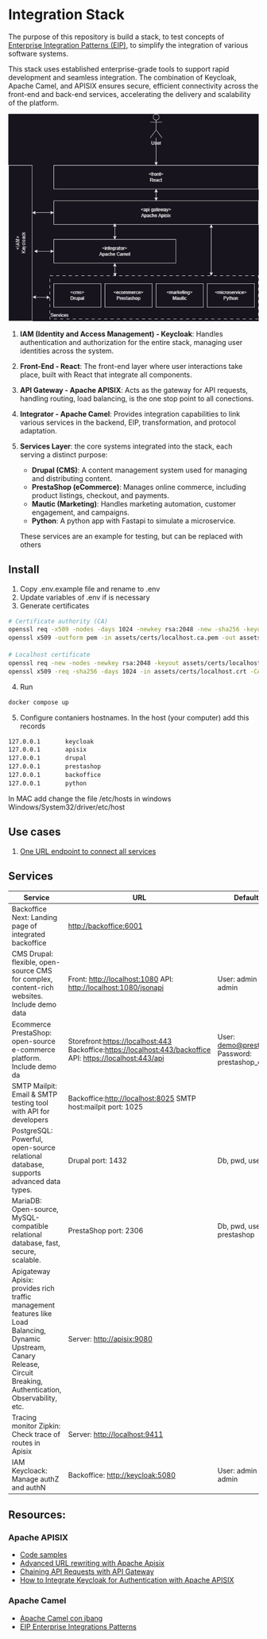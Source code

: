 # Integration Stack

The purpose of this repository is build a stack, to test concepts of [Enterprise Integration Patterns (EIP)](https://www.enterpriseintegrationpatterns.com/patterns/messaging/toc.html), to simplify the integration of various software systems.

This stack uses established enterprise-grade tools to support rapid development and seamless integration. The combination of Keycloak, Apache Camel, and APISIX ensures secure, efficient connectivity across the front-end and back-end services, accelerating the delivery and scalability of the platform.

![](assets/img/diagram.png)

1. **IAM (Identity and Access Management) - Keycloak**: Handles authentication and authorization for the entire stack, managing user identities across the system.

2. **Front-End - React**: The front-end layer where user interactions take place, built with React that integrate all components.

3. **API Gateway - Apache APISIX**: Acts as the gateway for API requests, handling routing, load balancing, is the one stop point to all conections.

4. **Integrator - Apache Camel**: Provides integration capabilities to link various services in the backend, EIP, transformation, and protocol adaptation.

5. **Services Layer**: the core systems integrated into the stack, each serving a distinct purpose:

   - **Drupal (CMS)**: A content management system used for managing and distributing content.
   - **PrestaShop (eCommerce)**: Manages online commerce, including product listings, checkout, and payments.
   - **Mautic (Marketing)**: Handles marketing automation, customer engagement, and campaigns.
   - **Python**: A python app with Fastapi to simulate a microservice.

   These services are an example for testing, but can be replaced with others

## Install

1. Copy .env.example file and rename to .env
2. Update variables of .env if is necessary
3. Generate certificates

```bash
# Certificate authority (CA)
openssl req -x509 -nodes -days 1024 -newkey rsa:2048 -new -sha256 -keyout assets/certs/localhost.ca.key -out assets/certs/localhost.ca.pem -subj "/C=EC/CN=localhost-CA"
openssl x509 -outform pem -in assets/certs/localhost.ca.pem -out assets/certs/localhost.ca.crt

# Localhost certificate
openssl req -new -nodes -newkey rsa:2048 -keyout assets/certs/localhost.key -out assets/certs/localhost.crt -subj "/C=EC/ST=Pichincha/L=Quito/O=Acme/CN=apisix_etcd"
openssl x509 -req -sha256 -days 1024 -in assets/certs/localhost.crt -CA assets/certs/localhost.ca.pem -CAkey assets/certs/localhost.ca.key -CAcreateserial -extfile assets/certs/domains.ext -out assets/certs/localhost.crt
```

4. Run

```bash
docker compose up
```

5. Configure contaniers hostnames. In the host (your computer) add this records

```bash
127.0.0.1       keycloak
127.0.0.1       apisix
127.0.0.1       drupal
127.0.0.1       prestashop
127.0.0.1       backoffice
127.0.0.1       python
```

In MAC add change the file /etc/hosts in windows Windows/System32/driver/etc/host

## Use cases

1. [One URL endpoint to connect all services](docs/01-onestop.md)

## Services

| **Service**                                                                                                                                                               | **URL**                                                                                                                                                                                               | **Default users**                                   |
| ------------------------------------------------------------------------------------------------------------------------------------------------------------------------- | ----------------------------------------------------------------------------------------------------------------------------------------------------------------------------------------------------- | --------------------------------------------------- |
| Backoffice Next: Landing page of integrated backoffice                                                                                                                    | [http://backoffice:6001](http://backoffice:6001)                                                                                                                                                      |                                                     |
| CMS Drupal: flexible, open-source CMS for complex, content-rich websites. Include demo data                                                                               | Front: [http://localhost:1080](https://localhost:1080) API: [http://localhost:1080/jsonapi](https://localhost:1080/jsonapi)                                                                           | User: admin Password: admin                         |
| Ecommerce PrestaShop: open-source e-commerce platform. Include demo da                                                                                                    | Storefront:[https://localhost:443](https://localhost:443) Backoffice:[https://localhost:443/backoffice](https://localhost:443/backoffice) API: [https://localhost:443/api](https://localhost:443/api) | User: demo@prestashop.com Password: prestashop_demo |
| SMTP Mailpit: Email & SMTP testing tool with API for developers                                                                                                           | Backoffice:[http://localhost:8025](http://localhost:8025) SMTP host:mailpit port: 1025                                                                                                                |                                                     |
| PostgreSQL: Powerful, open-source relational database, supports advanced data types.                                                                                      | Drupal port: 1432                                                                                                                                                                                     | Db, pwd, user: drupal                               |
| MariaDB: Open-source, MySQL-compatible relational database, fast, secure, scalable.                                                                                       | PrestaShop port: 2306                                                                                                                                                                                 | Db, pwd, user: prestashop                           |
| Apigateway Apisix: provides rich traffic management features like Load Balancing, Dynamic Upstream, Canary Release, Circuit Breaking, Authentication, Observability, etc. | Server: [http://apisix:9080](http://apisix:9080)                                                                                                                                                      |                                                     |
| Tracing monitor Zipkin: Check trace of routes in Apisix                                                                                                                   | Server: [http://localhost:9411](http://localhost:9411)                                                                                                                                                |                                                     |
| IAM Keycloack: Manage authZ and authN                                                                                                                                     | Backoffice: [http://keycloak:5080](http://keycloak:5080)                                                                                                                                              | User: admin Password: admin                         |

## Resources:

### Apache APISIX

- [Code samples](https://apisix.apache.org/docs/general/code-samples/)
- [Advanced URL rewriting with Apache Apisix](https://medium.com/apache-apisix/advanced-url-rewriting-with-apache-apisix-d34801a3a915)
- [Chaining API Requests with API Gateway](https://api7.ai/blog/chaining-api-requests-with-api-gateway)
- [How to Integrate Keycloak for Authentication with Apache APISIX](https://www.keycloak.org/2021/12/apisix)

### Apache Camel

- [Apache Camel con jbang](https://camel.apache.org/manual/camel-jbang.html)
- [EIP Enterprise Integrations Patterns](https://camel.apache.org/components/4.8.x/eips/enterprise-integration-patterns.html)
